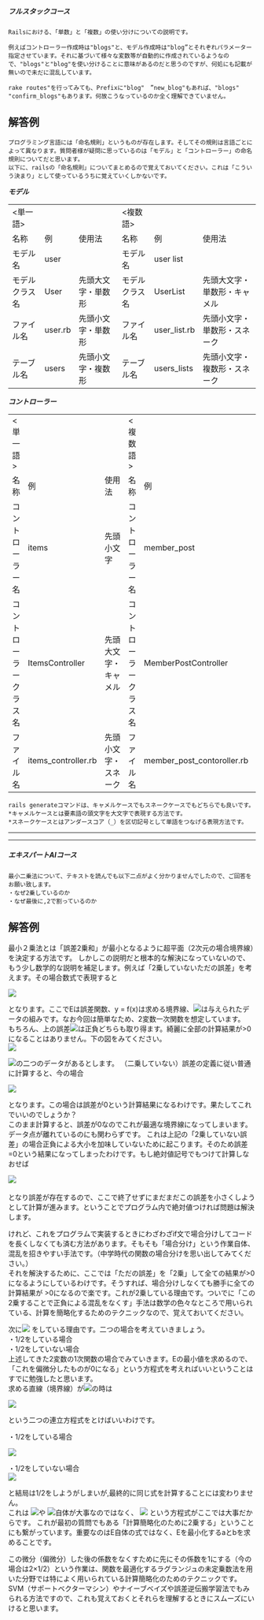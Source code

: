 ##### フルスタックコース  

```
Railsにおける、「単数」と「複数」の使い分けについての説明です。

例えばコントローラー作成時は"blogs"と、モデル作成時は"blog”とそれぞれパラメーター指定させています。それに基づいて様々な変数等が自動的に作成されているようなので、"blogs"と"blog"を使い分けることに意味があるのだと思うのですが、何処にも記載が無いので未だに混乱しています。

rake routes"を行ってみても、Prefixに"blog"　”new_blog"もあれば、"blogs" "confirm_blogs"もあります。何故こうなっているのか全く理解できていません。

```

## 解答例
```
プログラミング言語には「命名規則」というものが存在します。そしてその規則は言語ごとによって異なります。質問者様が疑問に思っているのは「モデル」と「コントローラー」の命名規則についてだと思います。
以下に、railsの「命名規則」についてまとめるので覚えておいてください。これは「こういう決まり」として使っているうちに覚えていくしかないです。
```
***モデル***  　　
<table>
    <tr>
        <td><単一語></td>
        <td></td>
        <td></td>
        <td><複数語></td>
        <td></td>
        <td></td>
    </tr>
    <tr>
        <td>名称</td>
        <td>例</td>
        <td>使用法</td>
        <td>名称</td>
        <td>例</td>
        <td>使用法</td>
    </tr>
    <tr>
        <td>モデル名</td>
        <td>user</td>
        <td></td>
        <td>モデル名</td>
        <td>user list</td>
        <td></td>
    </tr>
    <tr>
        <td>モデルクラス名</td>
        <td>User</td>
        <td>先頭大文字・単数形</td>
        <td>モデルクラス名</td>
        <td>UserList</td>
        <td>先頭大文字・単数形・キャメル</td>
    </tr>
    <tr>
        <td>ファイル名</td>
        <td>user.rb</td>
        <td>先頭小文字・単数形</td>
        <td>ファイル名</td>
        <td>user_list.rb</td>
        <td>先頭小文字・単数形・スネーク</td>
    </tr>
    <tr>
        <td>テーブル名</td>
        <td>users</td>
        <td>先頭小文字・複数形</td>
        <td>テーブル名</td>
        <td>users_lists</td>
        <td>先頭小文字・複数形・スネーク</td>
    </tr>
</table>

***コントローラー***  　　
<table>
    <tr>
        <td><単一語></td>
        <td></td>      
        <td></td>        
        <td><複数語></td>
        <td></td>
        <td></td>      
    </tr>
    <tr>
        <td>名称</td>
        <td>例</td>
        <td>使用法</td>
        <td>名称</td>
        <td>例</td>
        <td>使用法</td>
    </tr>
    <tr>
        <td>コントローラー名</td>
        <td>items</td>
        <td>先頭小文字</td>      
        <td>コントローラー名</td>
        <td>member_post</td>
        <td>先頭小文字・スネーク</td>      
    </tr>
    <tr>
        <td>コントローラークラス名</td>
        <td>ItemsController</td>
        <td>先頭大文字・キャメル</td>      
        <td>コントローラークラス名</td>
        <td>MemberPostController</td>
        <td>先頭大文字・キャメル</td>      
    </tr>
    <tr>
        <td>ファイル名</td>
        <td>items_controller.rb</td>
        <td>先頭小文字・スネーク</td>      
        <td>ファイル名</td>
        <td>member_post_contoroller.rb</td>
        <td>先頭小文字・スネーク</td>      
    </tr>
</table>

```
rails generateコマンドは、キャメルケースでもスネークケースでもどちらでも良いです。
*キャメルケースとは要素語の頭文字を大文字で表現する方法です。
*スネークケースとはアンダースコア（_）を区切記号として単語をつなげる表現方法です。
```
****  
****


##### エキスパートAIコース

```
最小二乗法について、テキストを読んでも以下二点がよく分かりませんでしたので、ご回答をお願い致します。
・なぜ2乗しているのか
・なぜ最後に,2で割っているのか
```

## 解答例  

最小２乗法とは「誤差2乗和」が最小となるように超平面（2次元の場合境界線）を決定する方法です。
しかしこの説明だと根本的な解決になっていないので、もう少し数学的な説明を補足します。例えば「2乗していないただの誤差」を考えます。その場合数式で表現すると

<img src="https://latex.codecogs.com/gif.latex?E&space;=&space;\sum_{i=1}^{N}y_{i}-f(x_{i})&space;\nonumber" />

となります。ここでEは誤差関数、y = f(x)は求める境界線、<img src="https://latex.codecogs.com/gif.latex?(x_{i},y_{i})" />は与えられたデータの組みです。なお今回は簡単なため、2変数一次関数を想定しています。  
もちろん、上の誤差<img src="https://latex.codecogs.com/gif.latex?y_{i}-f(x_{i})" />は正負どちらも取り得ます。綺麗に全部の計算結果が>0になることはありません。下の図をみてください。  
<img src="https://user-images.githubusercontent.com/25298659/31658669-a54ae1f2-b36c-11e7-8f93-07e4ec3ae8e3.png">

<img src="https://latex.codecogs.com/gif.latex?(x_{1},y_{1}),(x_{2},y_{2})">の二つのデータがあるとします。
（二乗していない）誤差の定義に従い普通に計算すると、今の場合

<img src="https://latex.codecogs.com/gif.latex?E&space;=&space;(15-8)&space;&plus;&space;(3-10)&space;=&space;0">    

となります。この場合は誤差が0という計算結果になるわけです。果たしてこれでいいのでしょうか？  
このまま計算すると、誤差が0なのでこれが最適な境界線になってしまいます。データ点が離れているのにも関わらずです。
これは上記の「2乗していない誤差」の場合正負による大小を加味していないために起こります。そのため誤差=0という結果になってしまったわけです。もし絶対値記号でもつけて計算しなおせば

<img src="https://latex.codecogs.com/gif.latex?E&space;=&space;(15-8)&space;&plus;&space;|(3-10)|&space;=&space;14">   
　　

となり誤差が存在するので、ここで終了せずにまだまだこの誤差を小さくしようとして計算が進みます。ということでプログラム内で絶対値つければ問題は解決します。

けれど、これをプログラムで実装するときにわざわざif文で場合分けしてコードを長くしなくても済む方法があります。そもそも「場合分け」という作業自体、混乱を招きやすい手法です。（中学時代の関数の場合分けを思い出してみてください。）  
それを解決するために、ここでは「ただの誤差」を「2乗」して全ての結果が>0になるようにしているわけです。そうすれば、場合分けしなくても勝手に全ての計算結果が >0になるので楽です。これが2乗している理由です。ついでに「この2乗することで正負による混乱をなくす」手法は数学の色々なところで用いられている、計算を簡略化するためのテクニックなので、覚えておいてください。  

次に<img src="https://latex.codecogs.com/gif.latex?\frac{1}{2}"> をしている理由です。二つの場合を考えていきましょう。  
・1/2をしている場合  
・1/2をしていない場合  
上述してきた2変数の1次関数の場合でみていきます。Eの最小値を求めるので、「これを偏微分したものが0になる」という方程式を考えればいいということはすでに勉強したと思います。  
求める直線（境界線）が<img src="https://latex.codecogs.com/gif.latex?y=ax&plus;b">の時は

<img src="https://latex.codecogs.com/gif.latex?\frac{\partial&space;E}{\partial&space;a}&space;=&space;0,&space;\frac{\partial&space;E}{\partial&space;b}&space;=&space;0">


という二つの連立方程式をとけばいいわけです。

・1/2をしている場合  

<img
src="https://latex.codecogs.com/gif.latex?\frac{\partial&space;\sum_{i=1}^{N}\frac{1}{2}&space;y_{i}-f(x_{i})}{\partial&space;a}&space;=&space;\frac{\partial&space;\sum_{i=1}^{N}\frac{1}{2}y_{i}-f(x_{i})}{\partial&space;a}&space;=&space;\sum_{i=1}^{N}&space;(y_{i}-a-bx_{i})(-1)&space;=&space;0&space;\\&space;\frac{\partial&space;\sum_{i=1}^{N}\frac{1}{2}&space;y_{i}-f(x_{i})}{\partial&space;b}&space;=&space;\frac{\partial&space;\sum_{i=1}^{N}\frac{1}{2}y_{i}-f(x_{i})}{\partial&space;b}&space;=&space;\sum_{i=1}^{N}&space;(y_{i}-a-bx_{i})(-x_{i})&space;=&space;0">



・1/2をしていない場合  
<img
src="https://latex.codecogs.com/gif.latex?\frac{\partial&space;\sum_{i=1}^{N}&space;y_{i}-f(x_{i})}{\partial&space;a}&space;=&space;\frac{\partial&space;\sum_{i=1}^{N}2&space;(y_{i}-f(x_{i}))}{\partial&space;a}\\&space;=&space;\sum_{i=1}^{N}&space;2(y_{i}-a-bx_{i})(-1)&space;=&space;0&space;\\&space;\leftrightarrow&space;\sum_{i=1}^{N}&space;(y_{i}-a-bx_{i})(-1)&space;=&space;0&space;\\&space;\\&space;\frac{\partial&space;\sum_{i=1}^{N}2(y_{i}-f(x_{i}))}{\partial&space;b}&space;=&space;\frac{\partial&space;\sum_{i=1}^{N}2(y_{i}-f(x_{i}))}{\partial&space;b}&space;\\=&space;\sum_{i=1}^{N}2&space;(y_{i}-a-bx_{i})(-x_{i})&space;=&space;0&space;\\&space;\leftrightarrow&space;\sum_{i=1}^{N}&space;(y_{i}-a-bx_{i})(-x_{i})&space;=&space;0">

と結局は1/2をしようがしまいが,最終的に同じ式を計算することには変わりません。  
これは
<img src="https://latex.codecogs.com/gif.latex?\frac{\partial&space;E}{\partial&space;a}">や
<img src="https://latex.codecogs.com/gif.latex?\frac{\partial&space;E}{\partial&space;b}">自体が大事なのではなく、
<img src="https://latex.codecogs.com/gif.latex?\frac{\partial&space;E}{\partial&space;a}&space;=&space;0,\frac{\partial&space;E}{\partial&space;b}=0">
という方程式がここでは大事だからです。 これが最初の質問でもある「計算簡略化のために2乗する」ということにも繋がっています。重要なのはE自体の式ではなく、Eを最小化するaとbを求めることです。

この微分（偏微分）した後の係数をなくすために先にその係数を1にする（今の場合は2×1/2）という作業は、関数を最適化するラグランジュの未定乗数法を用いた分野では特によく用いられている計算簡略化のためのテクニックです。  
SVM（サポートベクターマシン）やナイーブベイズや誤差逆伝搬学習法でもみられる方法ですので、これも覚えておくとそれらを理解するときにスムーズにいけると思います。
